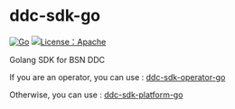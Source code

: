 # ddc-sdk-go

[![Go](https://github.com/bianjieai/ddc-sdk-go/actions/workflows/go.yml/badge.svg?branch=master)](https://github.com/bianjieai/ddc-sdk-go/actions/workflows/go.yml)
[![License：Apache](https://camo.githubusercontent.com/13258d937f88709447768f3df4a63170ec889e741d0feaa1d5b2c3f8536dc567/68747470733a2f2f696d672e736869656c64732e696f2f6769746875622f6c6963656e73652f697269736e65742f697269736875622e737667)](https://www.apache.org/licenses/LICENSE-2.0)

Golang SDK for BSN DDC

If you are an operator, you can use : [ddc-sdk-operator-go](ddc-sdk-operator-go)

Otherwise, you can use : [ddc-sdk-platform-go](ddc-sdk-platform-go)
